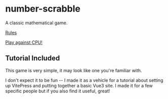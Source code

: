 # number-scrabble
A classic mathematical game.

[Rules](https://kevindamm.github.io/number-scrabble/rules)

[Play against CPU!](https://kevindamm.github.io/number-scrabble/play)

## Tutorial Included

This game is very simple, it may look like one you're familiar with.

I don't expect it to be fun -- I made it as a vehicle for a tutorial about setting up VitePress and putting together a basic Vue3 site.  I made it for a few specific people but if you also find it useful, great!

